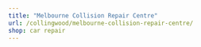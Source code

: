 ```yaml
---
title: "Melbourne Collision Repair Centre"
url: /collingwood/melbourne-collision-repair-centre/
shop: car repair
---
```

